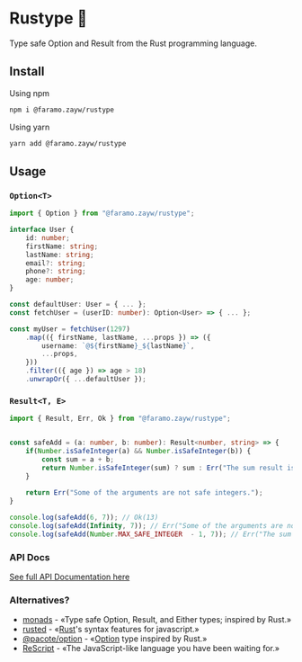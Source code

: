 # Rustype 🦀

Type safe Option and Result from the Rust programming language.

## Install

Using npm

```sh
npm i @faramo.zayw/rustype
```

Using yarn

```sh
yarn add @faramo.zayw/rustype
```

## Usage
### `Option<T>`
```ts
import { Option } from "@faramo.zayw/rustype";

interface User {
	id: number;
	firstName: string;
	lastName: string;
	email?: string;
	phone?: string;
	age: number;
}

const defaultUser: User = { ... };
const fetchUser = (userID: number): Option<User> => { ... };

const myUser = fetchUser(1297)
	.map(({ firstName, lastName, ...props }) => ({
		username: `@${firstName}_${lastName}`,
		...props,
	}))
	.filter(({ age }) => age > 18)
	.unwrapOr({ ...defaultUser });
```

### `Result<T, E>`
```ts
import { Result, Err, Ok } from "@faramo.zayw/rustype";


const safeAdd = (a: number, b: number): Result<number, string> => {
	if(Number.isSafeInteger(a) && Number.isSafeInteger(b)) {
		const sum = a + b;
		return Number.isSafeInteger(sum) ? sum : Err("The sum result is not a safe integer.");
	}
	
	return Err("Some of the arguments are not safe integers."); 
}

console.log(safeAdd(6, 7)); // Ok(13)
console.log(safeAdd(Infinity, 7)); // Err("Some of the arguments are not safe integers.")
console.log(safeAdd(Number.MAX_SAFE_INTEGER  - 1, 7)); // Err("The sum result is not a safe integer.");
```

### API Docs
[See full API Documentation here](https://rustype.vercel.app/)

### Alternatives?

- [monads](https://github.com/hqoss/monads) - «Type safe Option, Result, and Either types; inspired by Rust.»
- [rusted](https://github.com/pocka/rusted) - «[Rust](https://github.com/rust-lang/rust)'s syntax features for javascript.»
- [@pacote/option](https://www.npmjs.com/package/@pacote/option) - «[Option](https://doc.rust-lang.org/std/option/enum.Option.html) type inspired by Rust.»
- [ReScript](https://rescript-lang.org/ ) - «The JavaScript-like language you have been waiting for.»
